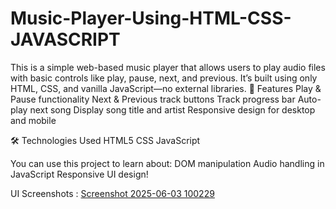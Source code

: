 # Music-Player-Using-HTML-CSS-JAVASCRIPT
This is a simple web-based music player that allows users to play audio files with basic controls like play, pause, next, and previous.
It’s built using only HTML, CSS, and vanilla JavaScript—no external libraries.
🌟 Features
Play & Pause functionality
Next & Previous track buttons
Track progress bar
Auto-play next song
Display song title and artist
Responsive design for desktop and mobile

🛠️ Technologies Used
HTML5
CSS
JavaScript

You can use this project to learn about:
DOM manipulation
Audio handling in JavaScript
Responsive UI design!


UI Screenshots :
[Screenshot 2025-06-03 100229](https://github.com/user-attachments/assets/ff2be91c-edae-4e77-92cc-9e0db48feac0)
